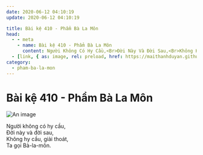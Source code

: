 ```yaml
---
date: 2020-06-12 04:10:19
update: 2020-06-12 04:10:19

title: Bài kệ 410 - Phẩm Bà La Môn
head:
  - - meta
    - name: Bài kệ 410 - Phẩm Bà La Môn
      content: Người Không Có Hy Cầu,<Br>Ðời Này Và Đời Sau,<Br>Không Hy Cầu, Giải Thoát,<Br>Ta Gọi Bà-La-Môn.<Br>
  - [link, { as: image, rel: preload, href: https://maithanhduyan.github.io/kinh-phap-cu/img/pham-ba-la-mon/pham-ba-la-mon-410.jpg }]
category:
  - pham-ba-la-mon
---
```


# Bài kệ 410 - Phẩm Bà La Môn

![An image](/img/pham-ba-la-mon/pham-ba-la-mon-410.jpg)

Người không có hy cầu,<br>Ðời này và đời sau,<br>Không hy cầu, giải thoát,<br>Ta gọi Bà-la-môn.<br>
